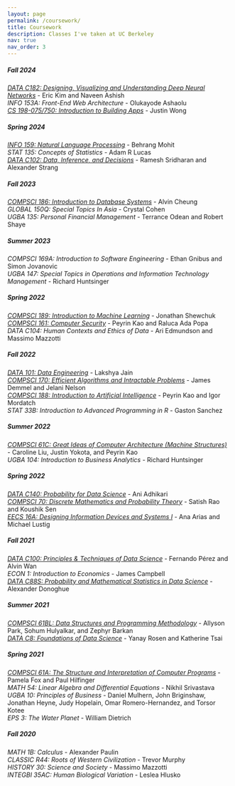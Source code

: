 ```yaml
---
layout: page
permalink: /coursework/
title: Coursework
description: Classes I've taken at UC Berkeley
nav: true
nav_order: 3
---
```


##### **Fall 2024** <br>
*[DATA C182: Designing, Visualizing and Understanding Deep Neural Networks](https://datac182fa24.github.io/)* - Eric Kim and Naveen Ashish<br>
*INFO 153A: Front-End Web Architecture* - Olukayode Ashaolu<br>
*[CS 198-075/750: Introduction to Building Apps](https://www.cubstart.com/#/schedule)* - Justin Wong
<br>

##### **Spring 2024** <br>
*[INFO 159: Natural Language Processing](https://ucbnlp24.github.io/webpage/)* - Behrang Mohit<br>
*STAT 135: Concepts of Statistics* - Adam R Lucas<br>
*[DATA C102: Data, Inference, and Decisions](https://data102.org/sp24/)* - Ramesh Sridharan and Alexander Strang
<br>

##### **Fall 2023** <br>
*[COMPSCI 186: Introduction to Database Systems](https://cs186berkeley.net/)* - Alvin Cheung <br>
*GLOBAL 150Q: Special Topics In Asia* - Crystal Cohen <br>
*UGBA 135: Personal Financial Management* - Terrance Odean and Robert Shaye <br>

##### **Summer 2023** <br>
*COMPSCI 169A: Introduction to Software Engineering* - Ethan Gnibus and Simon Jovanovic <br>
*UGBA 147: Special Topics in Operations and Information Technology Management* - Richard Huntsinger 

##### **Spring 2022** <br>
*[COMPSCI 189: Introduction to Machine Learning](https://people.eecs.berkeley.edu/~jrs/189/)* - Jonathan Shewchuk <br>
*[COMPSCI 161: Computer Security](https://sp23.cs161.org/)* - Peyrin Kao and Raluca Ada Popa <br>
*DATA C104: Human Contexts and Ethics of Data* - Ari Edmundson and Massimo Mazzotti 

##### **Fall 2022** <br>
*[DATA 101: Data Engineering](https://fa22.data101.org/)* - Lakshya Jain <br>
*[COMPSCI 170: Efficient Algorithms and Intractable Problems](https://cs170.org/)* - James Demmel and Jelani Nelson <br>
*[COMPSCI 188: Introduction to Artificial Intelligence](https://inst.eecs.berkeley.edu/~cs188/fa22/)* - Peyrin Kao and Igor Mordatch  <br>
*STAT 33B: Introduction to Advanced Programming in R* - Gaston Sanchez

##### **Summer 2022** <br>
*[COMPSCI 61C: Great Ideas of Computer Architecture (Machine Structures)](https://inst.eecs.berkeley.edu/~cs61c/su22/)* - Caroline Liu, Justin Yokota, and Peyrin Kao <br>
*UGBA 104: Introduction to Business Analytics* - Richard Huntsinger

##### **Spring 2022** <br>
*[DATA C140: Probability for Data Science](http://prob140.org/)* - Ani Adhikari <br>
*[COMPSCI 70: Discrete Mathematics and Probability Theory](https://www.sp22.eecs70.org/)* - Satish Rao and Koushik Sen <br>
*[EECS 16A: Designing Information Devices and Systems I](https://inst.eecs.berkeley.edu/~eecs16a/sp22/)* - Ana Arias and Michael Lustig

##### **Fall 2021** <br>
*[DATA C100: Principles & Techniques of Data Science](https://ds100.org/fa21/)* - Fernando Pérez and Alvin Wan <br>
*ECON 1: Introduction to Economics* - James Campbell <br>
*[DATA C88S: Probability and Mathematical Statistics in Data Science](http://stat88.org/)* - Alexander Donoghue

##### **Summer 2021** <br>
*[COMPSCI 61BL: Data Structures and Programming Methodology](https://cs61bl.org/su21/)* - Allyson Park, Sohum Hulyalkar, and Zephyr Barkan <br>
*[DATA C8: Foundations of Data Science](https://www.data8.org/su21/)* - Yanay Rosen and Katherine Tsai

##### **Spring 2021** <br>
*[COMPSCI 61A: The Structure and Interpretation of Computer Programs](https://inst.eecs.berkeley.edu/~cs61a/sp21/)* - Pamela Fox and Paul Hilfinger <br>
*MATH 54: Linear Algebra and Differential Equations* - Nikhil Srivastava <br>
*UGBA 10: Principles of Business* - Daniel Mulhern, John Briginshaw, Jonathan Heyne, Judy Hopelain, Omar Romero-Hernandez, and Torsor Kotee <br>
*EPS 3: The Water Planet* - William Dietrich

##### **Fall 2020** <br>
*MATH 1B: Calculus* - Alexander Paulin <br>
*CLASSIC R44: Roots of Western Civilization* - Trevor Murphy <br>
*HISTORY 30: Science and Society* - Massimo Mazzotti <br>
*INTEGBI 35AC: Human Biological Variation* - Leslea Hlusko
